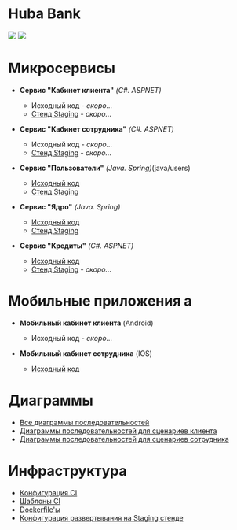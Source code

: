 # Huba Bank
![](https://gitlab.com/hits-tsu/huba/badges/master/pipeline.svg)
![](https://gitlab.com/hits-tsu/huba/-/badges/release.svg)

# Микросервисы
- **Сервис "Кабинет клиента"** _(C#. ASPNET)_
  - Исходный код - _скоро..._
  - [Стенд Staging](http://194.147.90.192:9001) - _скоро..._

- **Сервис "Кабинет сотрудника"** _(C#. ASPNET)_
  - Исходный код - _скоро..._
  - [Стенд Staging](http://194.147.90.192:9002) - _скоро..._

- **Сервис "Пользователи"** _(Java. Spring)_(java/users)
  - [Исходный код](java/users)
  - [Стенд Staging](http://194.147.90.192:9003/swagger-ui/index.html)

- **Сервис "Ядро"** _(Java. Spring)_
  - [Исходный код](core)
  - [Стенд Staging](http://194.147.90.192:9004/swagger-ui/index.html)

- **Сервис "Кредиты"** _(C#. ASPNET)_
  - [Исходный код](credit)
  - [Стенд Staging](http://194.147.90.192:9005) - _скоро..._

# Мобильные приложения а
- **Мобильный кабинет клиента** (Android)
  - Исходный код - _скоро..._

- **Мобильный кабинет сотрудника** (IOS)
  - [Исходный код](ios-employee)

# Диаграммы
- [Все диаграммы последовательностей](diagrams)
- [Диаграммы последовательностей для сценариев клиента](diagrams/client)
- [Диаграммы последовательностей для сценариев сотрудника](diagrams/employer)

# Инфраструктура
- [Конфигурация CI](.gitlab-ci.yml)
- [Шаблоны CI](.infra/gitlab-ci-templates)
- [Dockerfile'ы](.infra/dockerfiles)
- [Конфигурация развертывания на Staging стенде](.infra/deploy/staging)
